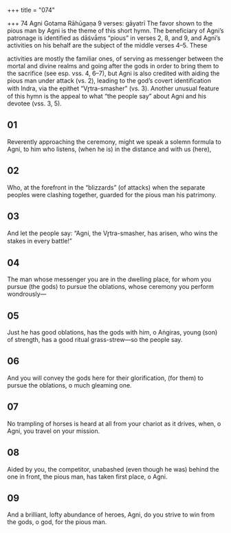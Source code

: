 +++
title = "074"

+++
74
Agni
Gotama Rāhūgaṇa
9 verses: gāyatrī
The favor shown to the pious man by Agni is the theme of this short hymn. The  beneficiary of Agni’s patronage is identified as dāśvā́ṃs “pious” in verses 2, 8, and  9, and Agni’s activities on his behalf are the subject of the middle verses 4–5. These

activities are mostly the familiar ones, of serving as messenger between the mortal  and divine realms and going after the gods in order to bring them to the sacrifice  (see esp. vss. 4, 6–7), but Agni is also credited with aiding the pious man under  attack (vs. 2), leading to the god’s covert identification with Indra, via the epithet  “Vr̥tra-smasher” (vs. 3). Another unusual feature of this hymn is the appeal to what  “the people say” about Agni and his devotee (vss. 3, 5).
## 01
Reverently approaching the ceremony, might we speak a solemn formula  to Agni,
to him who listens, (when he is) in the distance and with us (here),
## 02
Who, at the forefront in the “blizzards” (of attacks) when the separate  peoples were clashing together,
guarded for the pious man his patrimony.
## 03
And let the people say: “Agni, the Vr̥tra-smasher, has arisen,
who wins the stakes in every battle!”
## 04
The man whose messenger you are in the dwelling place, for whom you  pursue (the gods) to pursue the oblations,
whose ceremony you perform wondrously—
## 05
Just he has good oblations, has the gods with him, o Aṅgiras, young  (son) of strength,
has a good ritual grass-strew—so the people say.
## 06
And you will convey the gods here for their glorification,
(for them) to pursue the oblations, o much gleaming one.
## 07
No trampling of horses is heard at all from your chariot as it drives, when, o Agni, you travel on your mission.
## 08
Aided by you, the competitor, unabashed (even though he was) behind  the one in front,
the pious man, has taken first place, o Agni.
## 09
And a brilliant, lofty abundance of heroes, Agni, do you strive to win from the gods, o god, for the pious man.
